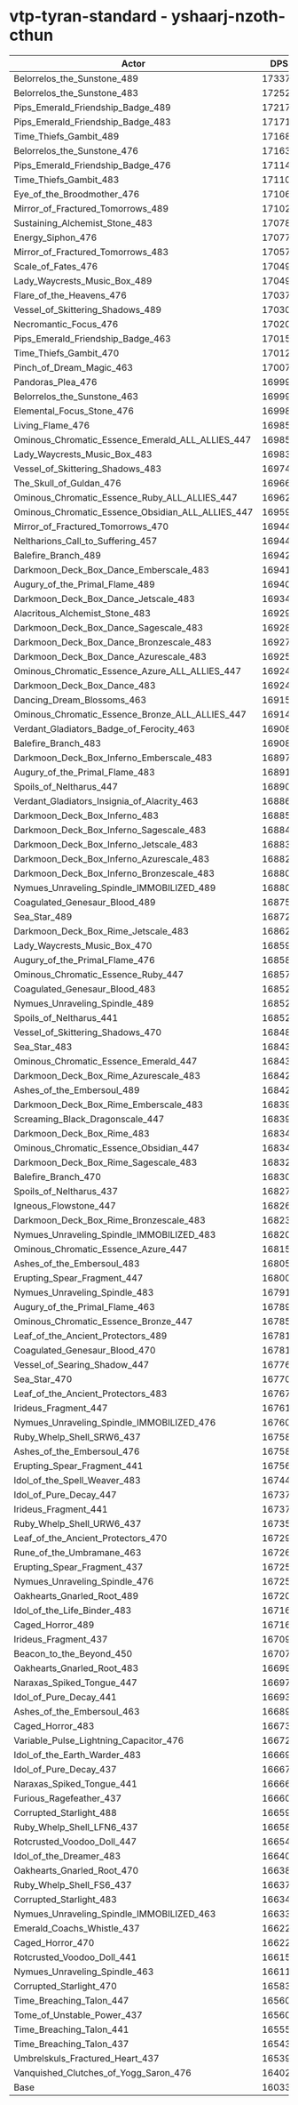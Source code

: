# vtp-tyran-standard - yshaarj-nzoth-cthun
| Actor | DPS | Increase |
|---|:---:|:---:|
|Belorrelos_the_Sunstone_489|173378|8.14%|
|Belorrelos_the_Sunstone_483|172524|7.60%|
|Pips_Emerald_Friendship_Badge_489|172179|7.39%|
|Pips_Emerald_Friendship_Badge_483|171712|7.10%|
|Time_Thiefs_Gambit_489|171683|7.08%|
|Belorrelos_the_Sunstone_476|171634|7.05%|
|Pips_Emerald_Friendship_Badge_476|171141|6.74%|
|Time_Thiefs_Gambit_483|171107|6.72%|
|Eye_of_the_Broodmother_476|171065|6.69%|
|Mirror_of_Fractured_Tomorrows_489|171026|6.67%|
|Sustaining_Alchemist_Stone_483|170782|6.52%|
|Energy_Siphon_476|170775|6.51%|
|Mirror_of_Fractured_Tomorrows_483|170576|6.39%|
|Scale_of_Fates_476|170498|6.34%|
|Lady_Waycrests_Music_Box_489|170492|6.34%|
|Flare_of_the_Heavens_476|170370|6.26%|
|Vessel_of_Skittering_Shadows_489|170302|6.22%|
|Necromantic_Focus_476|170208|6.16%|
|Pips_Emerald_Friendship_Badge_463|170151|6.12%|
|Time_Thiefs_Gambit_470|170122|6.10%|
|Pinch_of_Dream_Magic_463|170074|6.07%|
|Pandoras_Plea_476|169994|6.02%|
|Belorrelos_the_Sunstone_463|169993|6.02%|
|Elemental_Focus_Stone_476|169980|6.02%|
|Living_Flame_476|169858|5.94%|
|Ominous_Chromatic_Essence_Emerald_ALL_ALLIES_447|169856|5.94%|
|Lady_Waycrests_Music_Box_483|169835|5.93%|
|Vessel_of_Skittering_Shadows_483|169749|5.87%|
|The_Skull_of_Guldan_476|169667|5.82%|
|Ominous_Chromatic_Essence_Ruby_ALL_ALLIES_447|169624|5.79%|
|Ominous_Chromatic_Essence_Obsidian_ALL_ALLIES_447|169593|5.77%|
|Mirror_of_Fractured_Tomorrows_470|169449|5.69%|
|Neltharions_Call_to_Suffering_457|169449|5.69%|
|Balefire_Branch_489|169424|5.67%|
|Darkmoon_Deck_Box_Dance_Emberscale_483|169415|5.66%|
|Augury_of_the_Primal_Flame_489|169400|5.65%|
|Darkmoon_Deck_Box_Dance_Jetscale_483|169342|5.62%|
|Alacritous_Alchemist_Stone_483|169290|5.59%|
|Darkmoon_Deck_Box_Dance_Sagescale_483|169287|5.58%|
|Darkmoon_Deck_Box_Dance_Bronzescale_483|169273|5.58%|
|Darkmoon_Deck_Box_Dance_Azurescale_483|169254|5.56%|
|Ominous_Chromatic_Essence_Azure_ALL_ALLIES_447|169243|5.56%|
|Darkmoon_Deck_Box_Dance_483|169241|5.56%|
|Dancing_Dream_Blossoms_463|169159|5.50%|
|Ominous_Chromatic_Essence_Bronze_ALL_ALLIES_447|169146|5.50%|
|Verdant_Gladiators_Badge_of_Ferocity_463|169088|5.46%|
|Balefire_Branch_483|169086|5.46%|
|Darkmoon_Deck_Box_Inferno_Emberscale_483|168979|5.39%|
|Augury_of_the_Primal_Flame_483|168912|5.35%|
|Spoils_of_Neltharus_447|168905|5.35%|
|Verdant_Gladiators_Insignia_of_Alacrity_463|168867|5.32%|
|Darkmoon_Deck_Box_Inferno_483|168857|5.32%|
|Darkmoon_Deck_Box_Inferno_Sagescale_483|168841|5.31%|
|Darkmoon_Deck_Box_Inferno_Jetscale_483|168830|5.30%|
|Darkmoon_Deck_Box_Inferno_Azurescale_483|168822|5.29%|
|Darkmoon_Deck_Box_Inferno_Bronzescale_483|168803|5.28%|
|Nymues_Unraveling_Spindle_IMMOBILIZED_489|168800|5.28%|
|Coagulated_Genesaur_Blood_489|168757|5.25%|
|Sea_Star_489|168721|5.23%|
|Darkmoon_Deck_Box_Rime_Jetscale_483|168628|5.17%|
|Lady_Waycrests_Music_Box_470|168596|5.15%|
|Augury_of_the_Primal_Flame_476|168581|5.14%|
|Ominous_Chromatic_Essence_Ruby_447|168573|5.14%|
|Coagulated_Genesaur_Blood_483|168529|5.11%|
|Nymues_Unraveling_Spindle_489|168529|5.11%|
|Spoils_of_Neltharus_441|168527|5.11%|
|Vessel_of_Skittering_Shadows_470|168487|5.09%|
|Sea_Star_483|168439|5.06%|
|Ominous_Chromatic_Essence_Emerald_447|168436|5.05%|
|Darkmoon_Deck_Box_Rime_Azurescale_483|168427|5.05%|
|Ashes_of_the_Embersoul_489|168425|5.05%|
|Darkmoon_Deck_Box_Rime_Emberscale_483|168395|5.03%|
|Screaming_Black_Dragonscale_447|168391|5.03%|
|Darkmoon_Deck_Box_Rime_483|168349|5.00%|
|Ominous_Chromatic_Essence_Obsidian_447|168341|4.99%|
|Darkmoon_Deck_Box_Rime_Sagescale_483|168324|4.98%|
|Balefire_Branch_470|168300|4.97%|
|Spoils_of_Neltharus_437|168273|4.95%|
|Igneous_Flowstone_447|168266|4.95%|
|Darkmoon_Deck_Box_Rime_Bronzescale_483|168234|4.93%|
|Nymues_Unraveling_Spindle_IMMOBILIZED_483|168208|4.91%|
|Ominous_Chromatic_Essence_Azure_447|168158|4.88%|
|Ashes_of_the_Embersoul_483|168050|4.81%|
|Erupting_Spear_Fragment_447|168006|4.79%|
|Nymues_Unraveling_Spindle_483|167918|4.73%|
|Augury_of_the_Primal_Flame_463|167898|4.72%|
|Ominous_Chromatic_Essence_Bronze_447|167854|4.69%|
|Leaf_of_the_Ancient_Protectors_489|167818|4.67%|
|Coagulated_Genesaur_Blood_470|167811|4.66%|
|Vessel_of_Searing_Shadow_447|167769|4.64%|
|Sea_Star_470|167705|4.60%|
|Leaf_of_the_Ancient_Protectors_483|167670|4.58%|
|Irideus_Fragment_447|167617|4.54%|
|Nymues_Unraveling_Spindle_IMMOBILIZED_476|167606|4.54%|
|Ruby_Whelp_Shell_SRW6_437|167586|4.52%|
|Ashes_of_the_Embersoul_476|167580|4.52%|
|Erupting_Spear_Fragment_441|167564|4.51%|
|Idol_of_the_Spell_Weaver_483|167449|4.44%|
|Idol_of_Pure_Decay_447|167375|4.39%|
|Irideus_Fragment_441|167375|4.39%|
|Ruby_Whelp_Shell_URW6_437|167352|4.38%|
|Leaf_of_the_Ancient_Protectors_470|167292|4.34%|
|Rune_of_the_Umbramane_463|167268|4.32%|
|Erupting_Spear_Fragment_437|167258|4.32%|
|Nymues_Unraveling_Spindle_476|167255|4.32%|
|Oakhearts_Gnarled_Root_489|167206|4.29%|
|Idol_of_the_Life_Binder_483|167166|4.26%|
|Caged_Horror_489|167162|4.26%|
|Irideus_Fragment_437|167099|4.22%|
|Beacon_to_the_Beyond_450|167071|4.20%|
|Oakhearts_Gnarled_Root_483|166999|4.16%|
|Naraxas_Spiked_Tongue_447|166970|4.14%|
|Idol_of_Pure_Decay_441|166934|4.12%|
|Ashes_of_the_Embersoul_463|166895|4.09%|
|Caged_Horror_483|166733|3.99%|
|Variable_Pulse_Lightning_Capacitor_476|166723|3.98%|
|Idol_of_the_Earth_Warder_483|166694|3.97%|
|Idol_of_Pure_Decay_437|166671|3.95%|
|Naraxas_Spiked_Tongue_441|166666|3.95%|
|Furious_Ragefeather_437|166606|3.91%|
|Corrupted_Starlight_488|166598|3.91%|
|Ruby_Whelp_Shell_LFN6_437|166585|3.90%|
|Rotcrusted_Voodoo_Doll_447|166545|3.87%|
|Idol_of_the_Dreamer_483|166409|3.79%|
|Oakhearts_Gnarled_Root_470|166386|3.77%|
|Ruby_Whelp_Shell_FS6_437|166375|3.77%|
|Corrupted_Starlight_483|166345|3.75%|
|Nymues_Unraveling_Spindle_IMMOBILIZED_463|166336|3.74%|
|Emerald_Coachs_Whistle_437|166229|3.68%|
|Caged_Horror_470|166221|3.67%|
|Rotcrusted_Voodoo_Doll_441|166152|3.63%|
|Nymues_Unraveling_Spindle_463|166114|3.60%|
|Corrupted_Starlight_470|165838|3.43%|
|Time_Breaching_Talon_447|165605|3.29%|
|Tome_of_Unstable_Power_437|165602|3.29%|
|Time_Breaching_Talon_441|165559|3.26%|
|Time_Breaching_Talon_437|165430|3.18%|
|Umbrelskuls_Fractured_Heart_437|165394|3.16%|
|Vanquished_Clutches_of_Yogg_Saron_476|164027|2.30%|
|Base|160334|0.00%|
